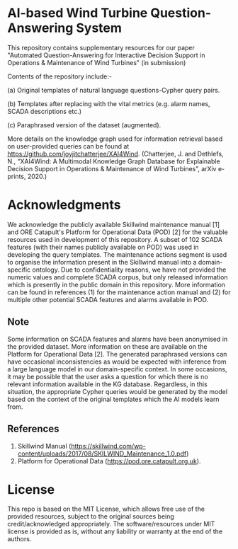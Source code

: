# AI-based Wind Turbine Question-Answering System
This repository contains supplementary resources for our paper "Automated Question-Answering for Interactive Decision Support in Operations & Maintenance of Wind Turbines" (in submission)

Contents of the repository include:-

(a) Original templates of natural language questions-Cypher query pairs.

(b) Templates after replacing with the vital metrics (e.g. alarm names, SCADA descriptions etc.)

(c) Paraphrased version of the dataset (augmented).


More details on the knowledge graph used for information retrieval based on user-provided queries can be found at https://github.com/joyjitchatterjee/XAI4Wind. (Chatterjee, J. and Dethlefs, N., “XAI4Wind: A Multimodal Knowledge Graph Database for Explainable Decision Support in Operations & Maintenance of Wind Turbines”, arXiv e-prints, 2020.)

# Acknowledgments
We acknowledge the publicly available Skillwind maintenance manual [1] and ORE Catapult's Platform for Operational Data (POD) [2] for the valuable resources used in development of this repository.
A subset of 102 SCADA features (with their names publicly available on POD) was used in developing the query templates. The maintenance actions segment is used to organise the information present in the Skillwind manual into a domain-specific ontology. Due to confidentiality reasons, we have not provided the numeric values and complete SCADA corpus, but only released information which is presently in the public domain in this repository. More information can be found in references (1) for the maintenance action manual and (2) for multiple other potential SCADA features and alarms available in POD.

## Note
Some information on SCADA features and alarms have been anonymised in the provided dataset. More information on these are available on the Platform for Operational Data [2]. The generated paraphrased versions can have occasional inconsistencies as would be expected with inference from a large language model in our domain-specific context. In some occasions, it may be possible that the user asks a question for which there is no relevant information available in the KG database. Regardless, in this situation, the appropriate Cypher queries would be generated by the model based on the context of the original templates which the AI models learn from.

## References
1. Skillwind Manual (https://skillwind.com/wp-content/uploads/2017/08/SKILWIND_Maintenance_1.0.pdf) 
2. Platform for Operational Data (https://pod.ore.catapult.org.uk). 

# License

This repo is based on the MIT License, which allows free use of the provided resources, subject to the original sources being credit/acknowledged appropriately. The software/resources under MIT license is provided as is, without any liability or warranty at the end of the authors.
